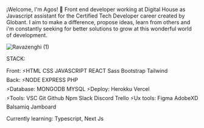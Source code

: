 ¡Welcome, I'm Agos! 👋 Front end developer working at Digital House as Javascript assistant for the Certified Tech Developer career created by Globant.
I aim to make a difference, propose ideas, learn from others and i'm constantly seeking for better solutions to grow at this wonderful world of development. 

![Ravazenghi (1)](https://i.pinimg.com/originals/e4/92/66/e49266b020eb9e125f4bc87503414444.gif)


STACK:

Front:
⚡HTML  CSS  JAVASCRIPT  REACT   Sass  Bootstrap  Tailwind   
Back:
⚡NODE  EXPRESS  PHP  
⚡Database: MONGODB  MYSQL 
⚡Deploy: Herokku  Vercel  
⚡Tools: VSC  Git  Github  Npm  Slack  Discord  Trello
⚡Ux tools: Figma  AdobeXD  Balsamiq  Jamboard


Currently learning: Typescript, Next Js

